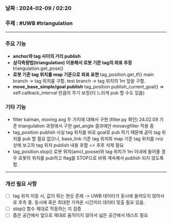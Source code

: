### 날짜 :  2024-02-09 / 02:20

### 주제 : #UWB #triangulation
---
### 주요 기능

- **anchor와 tag 사이의 거리 publish**
- **삼각측량법(triangulation) 이용해서 로봇 기준 tag의 좌표 추정**
	triangulation.get_pose()
- **로봇 기준 tag 위치를 map 기준으로 좌표 표현**
	 tag_position.get_tf()
		 main branch -> tag 위치를 구함.
		 test branch -> tag 위치의 1m 앞을 구함.
- **move_base_simple/goal publish**
	 tag_position.publish_current_goal()
	 => self.callback_interval 만큼의 주기 보장(더 느리게 pub 할 수도 있음)

### 기타 기능

- filter
	kalman, moving avg 두 가지에 대해서 구현 (filter.py 확인)
	24.02.09 기준 triangulation 과정에서 구한 get_angle 결과에만 movavgfilter 적용 중
- tag_position publish
	사실 tag 위치를 바로 goal로 pub 하기 때문에 굳이 tag 위치를 pub 할 필요 없으나,  base_link 기준 tag 위치와 map 기준 tag 위치를 rviz 상에 보고자 tag 위치 publish 내용 포함
	 => 추후 삭제 필요
- tag_position.stop()
	로봇 위치(amcl_poose)와 tag 위치가 1m 이내에 들어올 경우 로봇의 위치를 pub하고 flag를 STOP으로 바꿔 계속해서 publish 되지 않도록 함.

---

### 개선 필요 사항

- [ ] tag 위치 이동 시, 값이 튀는 현상 존재 -> UWB 데이터가 동시에 들어오지 않아서로 추측 중. 동시에 혹은 최대한 가까운 시간끼리 데이터 맞출 필요 있음.
- [ ] stop() 함수 제대로 작동하는 지 검증
- [ ] 좁은 공간에서 앞으로 제대로 움직이지 않아서 넓은 공간에서 테스트 필요
